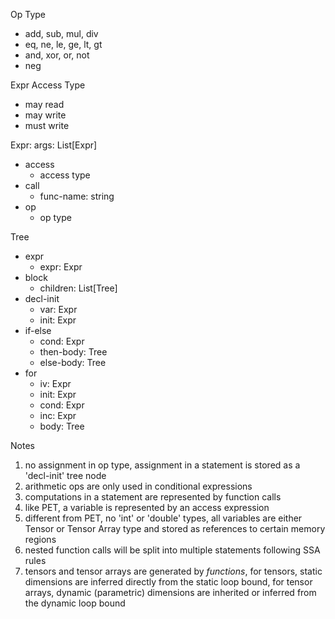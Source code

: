 Op Type

- add, sub, mul, div
- eq, ne, le, ge, lt, gt
- and, xor, or, not
- neg

Expr Access Type

- may read
- may write
- must write

Expr: args: List[Expr]

- access
  - access type
- call
  - func-name: string
- op
  - op type

Tree

- expr
  - expr: Expr
- block
  - children: List[Tree]
- decl-init
  - var: Expr
  - init: Expr
- if-else
  - cond: Expr
  - then-body: Tree
  - else-body: Tree
- for
  - iv: Expr
  - init: Expr
  - cond: Expr
  - inc: Expr
  - body: Tree

Notes

1. no assignment in op type, assignment in a statement is stored as a 'decl-init' tree node
2. arithmetic ops are only used in conditional expressions
3. computations in a statement are represented by function calls
4. like PET, a variable is represented by an access expression
5. different from PET, no 'int' or 'double' types, all variables are either Tensor or Tensor Array type and stored as references to certain memory regions
6. nested function calls will be split into multiple statements following SSA rules
7. tensors and tensor arrays are generated by *functions*, for tensors, static dimensions are inferred directly from the static loop bound, for tensor arrays, dynamic (parametric) dimensions are inherited or inferred from the dynamic loop bound